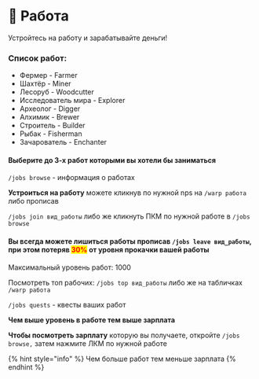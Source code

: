 # 💼 Работа

Устройтесь на работу и зарабатывайте деньги!

### Список работ:

* Фермер - Farmer
* Шахтёр - Miner
* Лесоруб - Woodcutter
* Исследователь мира - Explorer
* Археолог - Digger
* Алхимик - Brewer
* Строитель - Builder
* Рыбак - Fisherman
* Зачарователь - Enchanter

#### &#x20;Выберите до 3-х работ которыми вы хотели бы заниматься

`/jobs browse` - информация о работах

**Устроиться на работу** можете кликнув по нужной nps на  `/warp работа` либо прописав

`/jobs join вид_работы` либо же кликнуть ПКМ по нужной работе в `/jobs browse`

#### &#x20;Вы всегда можете лишиться работы прописав `/jobs leave вид_работы`, при этом потеряв <mark style="color:red;">30%</mark> от уровня прокачки вашей работы

Максимальный уровень работ: 1000

Посмотреть топ рабочих: `/jobs top вид_работы` либо же на табличках `/warp работа`

`/jobs quests` - квесты ваших работ

**Чем выше уровень в работе тем выше зарплата**

**Чтобы посмотреть зарплату** которую вы получаете, откройте `/jobs browse,` затем нажмите ЛКМ по нужной работе

{% hint style="info" %}
Чем больше работ тем меньше зарплата
{% endhint %}
